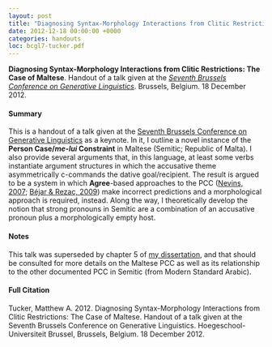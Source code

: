 ```yaml
---
layout: post
title: "Diagnosing Syntax-Morphology Interactions from Clitic Restrictions: The Case of Maltese"
date: 2012-12-18 00:00:00 +0000
categories: handouts
loc: bcgl7-tucker.pdf
---
```


**Diagnosing Syntax-Morphology Interactions from Clitic Restrictions: The Case of Maltese**. Handout of a talk given at the _[Seventh Brussels Conference on Generative Linguistics](http://www.crissp.be/events/program-2/)_. Brussels, Belgium. 18 December 2012.

<!---more--->

#### Summary

This is a handout of a talk given at the [Seventh Brussels Conference on Generative Linguistics](http://www.crissp.be/events/program-2/) as a keynote. In it, I outline a novel instance of the **Person Case/_me-lui_ Constraint** in Maltese (Semitic; Republic of Malta). I also provide several arguments that, in this language, at least some verbs instantiate argument structures in which the accusative theme asymmetrically c-commands the dative goal/recipient. The result is argued to be a system in which **Agree**-based approaches to the PCC ([Nevins, 2007](http://link.springer.com/article/10.1007/s11049-006-9017-2); [Béjar & Rezac, 2009](http://www.mitpressjournals.org/doi/abs/10.1162/ling.2009.40.1.35)) make incorrect predictions and a morphological approach is required, instead. Along the way, I theoretically develop the notion that strong pronouns in Semitic are a combination of an accusative pronoun plus a morphologically empty host.

#### Notes

This talk was superseded by chapter 5 of [my dissertation](/files/papers/dissertation.pdf), and that should be consulted for more details on the Maltese PCC as well as its relationship to the other documented PCC in Semitic (from Modern Standard Arabic).

#### Full Citation

Tucker, Matthew A. 2012. Diagnosing Syntax-Morphology Interactions from Clitic Restrictions: The Case of Maltese. Handout of a talk given at the Seventh Brussels Conference on Generative Linguistics. Hoegeschool-Universiteit Brussel, Brussels, Belgium. 18 December 2012.